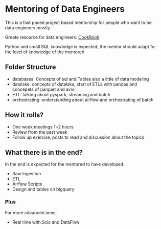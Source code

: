 # Mentoring of Data Engineers

This is a fast paced project based mentorship for people who want to be data enginners mostly.

Greate resource for data engineers:
[CookBook](https://github.com/andkret/Cookbook/blob/master/sections/02-BasicSkills.md#get-familiar-with-git)

Python and small SQL knowledge is expected, the mentor should adapt for the level of knowledge of the mentored.


## Folder Structure

- databases: Concepts of sql and Tables also a little of data modeling
- datalake: concepts of datalake, start of  ETLs with pandas and concepets of parquet and avro
- ETL: talking about pyspark, streaming and batch
- orchestrating: understanding about airflow and orchestrating of batch


## How it rolls?

- One week meetings 1~2 hours
- Review from the past week 
- Follow up exercise, posts to read and discussion about the topics

## What there is in the end?

In the end is expected for the mentored to have developed:
- Raw Ingestion
- ETL
- Airflow Scripts 
- Design end tables on bigquery

### Plus

For more advanced ones:
- Real time with Scio and DataFlow